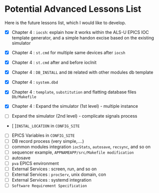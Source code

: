 # Potential Advanced Lessons List

Here is the future lessons list, which I would like to develop.

* [x] Chapter 4 : `iocsh`: explain how it works within the ALS-U EPICS IOC template generator, and a simple handon excise based on the existing simulator
* [x] Chapter 4 : `st.cmd` for multiple same devices after `iocsh`
* [x] Chapter 4 : `st.cmd` after and before iocInit
* [x] Chapter 4 : `DB_INSTALL` and `DB` related with other modules db template
* [x] Chapter 4 : `system.dbd`

* [x] Chapter 4 : `template`, `substitution` and flatting database files `Db/Makefile`
* [x] Chapter 4 : Expand the simulator (1st level) - multiple instance
* [ ] Expand the simulator (2nd level) - complicate signals process
* [ ]`INSTAL_LOCATION` in `CONFIG_SITE`
* [ ] EPICS Variables in `CONFIG_SITE`
* [ ] DB record process (very simple,....)
* [ ] common modules integration `iocStats`, `autosave`, `recsync`, and so on
* [ ] sequencer example, `APPNAMEAPP/src/Makefile modification`
* [ ] autosave
* [ ] `pva` EPICS environment
* [ ] External Services : screen, run, and so on
* [ ] External Services : `procServ`, unix domain, con
* [ ] External Services : systemd integration
* [ ] `Software Requirement Specification`
